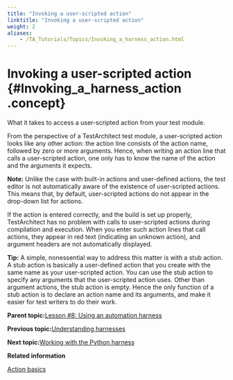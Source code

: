 ```yaml
--- 
title: "Invoking a user-scripted action"
linktitle: "Invoking a user-scripted action"
weight: 2
aliases: 
    - /TA_Tutorials/Topics/Invoking_a_harness_action.html
---
```

# Invoking a user-scripted action {#Invoking_a_harness_action .concept}

What it takes to access a user-scripted action from your test module.

From the perspective of a TestArchitect test module, a user-scripted action looks like any other action: the action line consists of the action name, followed by zero or more arguments. Hence, when writing an action line that calls a user-scripted action, one only has to know the name of the action and the arguments it expects.

**Note:** Unlike the case with built-in actions and user-defined actions, the test editor is not automatically aware of the existence of user-scripted actions. This means that, by default, user-scripted actions do not appear in the drop-down list for actions.

If the action is entered correctly, and the build is set up properly, TestArchitect has no problem with calls to user-scripted actions during compilation and execution. When you enter such action lines that call actions, they appear in red text \(indicating an unknown action\), and argument headers are not automatically displayed.

**Tip:** A simple, nonessential way to address this matter is with a stub action. A stub action is basically a user-defined action that you create with the same name as your user-scripted action. You can use the stub action to specify any arguments that the user-scripted action uses. Other than argument actions, the stub action is empty. Hence the only function of a stub action is to declare an action name and its arguments, and make it easier for test writers to do their work.

**Parent topic:**[Lesson \#8: Using an automation harness](../../TA_Tutorials/Topics/Tutorial_Scripting_actions_in_other_languages.html)

**Previous topic:**[Understanding harnesses](../../TA_Tutorials/Topics/Understanding_harnesses.html)

**Next topic:**[Working with the Python harness](../../TA_Tutorials/Topics/Tutorial_Scripting_actions_in_other_languages_python.html)

**Related information**  


[Action basics](../../TA_Tutorials/Topics/Action_basics.html)

